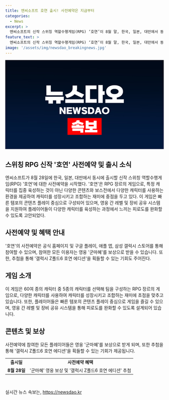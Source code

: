 ```yaml
---
title: 엔씨소프트 호연 출시! 사전예약은 지금부터
categories:
  - News
excerpt: >
  엔씨소프트의 신작 스위칭 역할수행게임(RPG) ‘호연’이 8월 말, 한국, 일본, 대만에서 동시 출시된다. 게임 플레이 영상과 서비스 계획은 온라인 쇼케이스 ‘플레이데이(PLAY DAY)’에서 공개됐는데, 이 게임은 60여 종의 캐릭터 중 5종의 캐릭터를 선택해 팀을 구성하는 RPG 장르의 게임이며, 캐릭터를 성장시키고 조합하는 재미에 중점을 둔다고 회사측은 설명했다. 또한, 호연은 사전예약이 시작되었는데, 참여자들은 보상뿐만 아니라 ‘갤럭시 Z폴드6 호연 에디션’을 추첨을 통해 획득할 수 있다.
feature_text: >
  엔씨소프트의 신작 스위칭 역할수행게임(RPG) ‘호연’이 8월 말, 한국, 일본, 대만에서 동시 출시된다. 게임 플레이 영상과 서비스 계획은 온라인 쇼케이스 ‘플레이데이(PLAY DAY)’에서 공개됐는데, 이 게임은 60여 종의 캐릭터 중 5종의 캐릭터를 선택해 팀을 구성하는 RPG 장르의 게임이며, 캐릭터를 성장시키고 조합하는 재미에 중점을 둔다고 회사측은 설명했다. 또한, 호연은 사전예약이 시작되었는데, 참여자들은 보상뿐만 아니라 ‘갤럭시 Z폴드6 호연 에디션’을 추첨을 통해 획득할 수 있다.
image: '/assets/img/newsdao_breakingnews.jpg'
---
```


<p><img src="/assets/img/newsdao_breakingnews.jpg" alt="ranknews 속보" /></p>

<h2 data-ke-size="size26">스위칭 RPG 신작 '호연' 사전예약 및 출시 소식</h2>

<p data-ke-size="size16">엔씨소프트가 8월 28일에 한국, 일본, 대만에서 동시에 출시할 신작 스위칭 역할수행게임(RPG) '호연'에 대한 사전예약을 시작했다. '호연'은 RPG 장르의 게임으로, 특정 캐릭터를 집중 육성하는 것이 아닌 다양한 콘텐츠와 보스전에서 다양한 캐릭터를 사용하는 환경을 제공하여 캐릭터를 성장시키고 조합하는 재미에 중점을 두고 있다. 이 게임은 빠른 템포의 콘텐츠 플레이 중심으로 구성되어 있으며, 영웅 간 레벨 및 장비 공유 시스템을 지원하여 플레이어들이 다양한 캐릭터를 육성하는 과정에서 느끼는 피로도를 완화할 수 있도록 고안되었다.</p>

<h2 data-ke-size="size26">사전예약 및 혜택 안내</h2>

<p data-ke-size="size16">'호연'의 사전예약은 공식 홈페이지 및 구글 플레이, 애플 앱, 삼성 갤럭시 스토어를 통해 참여할 수 있으며, 참여한 모든 이용자는 영웅 '군마혜'를 보상으로 받을 수 있습니다. 또한, 추첨을 통해 '갤럭시 Z폴드6 호연 에디션'을 획들할 수 있는 기회도 주어진다.</p>

<h2 data-ke-size="size26">게임 소개</h2>

<p data-ke-size="size16">이 게임은 60여 종의 캐릭터 중 5종의 캐릭터를 선택해 팀을 구성하는 RPG 장르의 게임으로, 다양한 캐릭터를 사용하여 캐릭터를 성장시키고 조합하는 재미에 초점을 맞추고 있습니다. 또한, 플레이어들은 빠른 템포의 콘텐츠 플레이 중심으로 게임을 즐길 수 있으며, 영웅 간 레벨 및 장비 공유 시스템을 통해 피로도를 완화할 수 있도록 설계되어 있습니다.</p>

<h2 data-ke-size="size26">콘텐츠 및 보상</h2>

<p data-ke-size="size16">사전예약에 참여한 모든 플레이어들은 영웅 '군마혜'를 보상으로 받게 되며, 또한 추첨을 통해 '갤럭시 Z폴드6 호연 에디션'을 획들할 수 있는 기회가 제공됩니다.</p>

<table>
    <tbody>
        <tr>
            <td style="text-align: center; height: 17px;"><b>출시일</b></td>
            <td style="text-align: center; height: 17px;"><b>사전예약 혜택</b></td>
        </tr>
        <tr>
            <td style="text-align: center;"><b>8월 28일</b></td>
            <td style="text-align: center;">'군마혜' 영웅 보상 및 '갤럭시 Z폴드6 호연 에디션' 추첨</td>
        </tr>
    </tbody>
</table>

<p data-ke-size="size16">&nbsp;</p>
실시간 뉴스 속보는, <a href="https://newsdao.kr" rel="dofollow">https://newsdao.kr</a>


